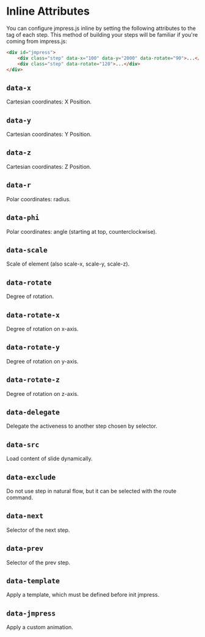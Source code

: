 # Inline Attributes

You can configure jmpress.js inline by setting the following attributes to the
tag of each step. This method of building your steps will be familiar if you're
coming from impress.js:

``` html
<div id="jmpress">
	<div class="step" data-x="100" data-y="2000" data-rotate="90">...</div>
	<div class="step" data-rotate="120">...</div>
</div>
```

## `data-x`

Cartesian coordinates: X Position.

## `data-y`

Cartesian coordinates: Y Position.

## `data-z`

Cartesian coordinates: Z Position.

## `data-r`

Polar coordinates: radius.

## `data-phi`

Polar coordinates: angle (starting at top, counterclockwise).

## `data-scale`

Scale of element (also scale-x, scale-y, scale-z).

## `data-rotate`

Degree of rotation.

## `data-rotate-x`

Degree of rotation on x-axis.

## `data-rotate-y`

Degree of rotation on y-axis.

## `data-rotate-z`

Degree of rotation on z-axis.

## `data-delegate`

Delegate the activeness to another step chosen by selector.

## `data-src`

Load content of slide dynamically.

## `data-exclude`

Do not use step in natural flow, but it can be selected with the route command.

## `data-next`

Selector of the next step.

## `data-prev`

Selector of the prev step.

## `data-template`

Apply a template, which must be defined before init jmpress.

## `data-jmpress`

Apply a custom animation.

